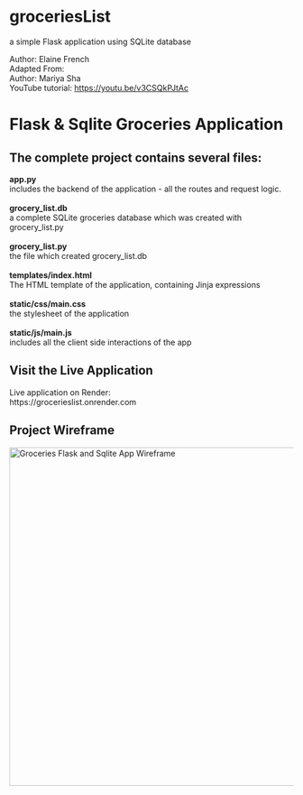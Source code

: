 # groceriesList
a simple Flask application using SQLite database<br>

Author: Elaine French<br>
Adapted From:<br>
Author: Mariya Sha<br>
YouTube tutorial: https://youtu.be/v3CSQkPJtAc
<h1>Flask & Sqlite Groceries Application</h1>

<h2>The complete project contains several files:</h2>
<b>app.py</b> 
<br>
includes the backend of the application - all the routes and request logic.
<br>
<br>
<b>grocery_list.db</b> 
<br>
a complete SQLite groceries database which was created with grocery_list.py
<br>
<br>
<b>grocery_list.py</b>
<br>
the file which created grocery_list.db
<br> 
<br>
<b>templates/index.html</b>
<br>
The HTML template of the application, containing Jinja expressions
<br>
<br>
<b>static/css/main.css</b>
<br>
the stylesheet of the application
<br>
<br>
<b>static/js/main.js</b>
<br>
includes all the client side interactions of the app
<h2>Visit the Live Application</h2>
Live application on Render:<br>
https://grocerieslist.onrender.com<br>

<h2>Project Wireframe</h2>
<img src="https://user-images.githubusercontent.com/32107652/147585644-dd16f762-dc7c-4d0f-bc9a-31087d31aa13.png" style="width:600px;" alt="Groceries Flask and Sqlite App Wireframe">

